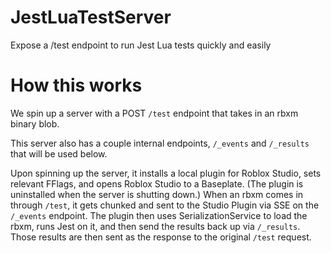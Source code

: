 # JestLuaTestServer

Expose a /test endpoint to run Jest Lua tests quickly and easily


# How this works

We spin up a server with a POST `/test` endpoint that takes in an rbxm binary blob.

This server also has a couple internal endpoints, `/_events` and `/_results` that will be used below.

Upon spinning up the server, it installs a local plugin for Roblox Studio, sets relevant FFlags, and opens Roblox Studio to a Baseplate. (The plugin is uninstalled when the server is shutting down.)
When an rbxm comes in through `/test`, it gets chunked and sent to the Studio Plugin via SSE on the `/_events` endpoint. The plugin then uses SerializationService to load the rbxm, runs Jest on it, and then send the results back up via `/_results`. Those results are then sent as the response to the original `/test` request.
